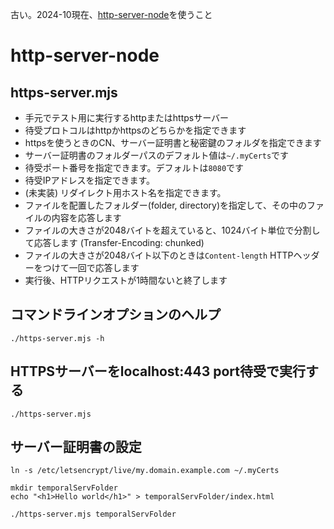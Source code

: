 古い。2024-10現在、[http-server-node](https://github.com/sshida/http-server-node)を使うこと

# http-server-node

## https-server.mjs
- 手元でテスト用に実行するhttpまたはhttpsサーバー
- 待受プロトコルはhttpかhttpsのどちらかを指定できます
- httpsを使うときのCN、サーバー証明書と秘密鍵のフォルダを指定できます
- サーバー証明書のフォルダーパスのデフォルト値は`~/.myCerts`です
- 待受ポート番号を指定できます。デフォルトは`8080`です
- 待受IPアドレスを指定できます。
- (未実装) リダイレクト用ホスト名を指定できます。
- ファイルを配置したフォルダー(folder, directory)を指定して、その中のファイルの内容を応答します
- ファイルの大きさが2048バイトを超えていると、1024バイト単位で分割して応答します (Transfer-Encoding: chunked)
- ファイルの大きさが2048バイト以下のときは`Content-length` HTTPヘッダーをつけて一回で応答します
- 実行後、HTTPリクエストが1時間ないと終了します

## コマンドラインオプションのヘルプ
```
./https-server.mjs -h
```

## HTTPSサーバーをlocalhost:443 port待受で実行する
```
./https-server.mjs
```

## サーバー証明書の設定
```
ln -s /etc/letsencrypt/live/my.domain.example.com ~/.myCerts

mkdir temporalServFolder
echo "<h1>Hello world</h1>" > temporalServFolder/index.html

./https-server.mjs temporalServFolder
```

